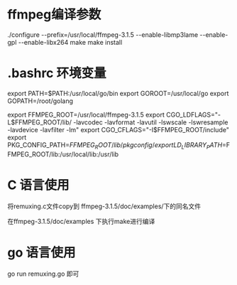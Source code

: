 ffmpeg编译参数
===
./configure --prefix=/usr/local/ffmpeg-3.1.5 --enable-libmp3lame --enable-gpl --enable-libx264
make
make install


.bashrc 环境变量
===
export PATH=$PATH:/usr/local/go/bin
export GOROOT=/usr/local/go
export GOPATH=/root/golang

export FFMPEG_ROOT=/usr/local/ffmpeg-3.1.5
export CGO_LDFLAGS="-L$FFMPEG_ROOT/lib/ -lavcodec -lavformat -lavutil -lswscale -lswresample -lavdevice -lavfilter -lm"
export CGO_CFLAGS="-I$FFMPEG_ROOT/include"
export PKG_CONFIG_PATH=$FFMPEG_ROOT/lib/pkgconfig/
export LD_LIBRARY_PATH=$FFMPEG_ROOT/lib:/usr/local/lib:/usr/lib


C 语言使用
===
将remuxing.c文件copy到 ffmpeg-3.1.5/doc/examples/下的同名文件

在ffmpeg-3.1.5/doc/examples 下执行make进行编译

go 语言使用
===
go run remuxing.go 即可


